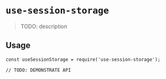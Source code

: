 # `use-session-storage`

> TODO: description

## Usage

```
const useSessionStorage = require('use-session-storage');

// TODO: DEMONSTRATE API
```
